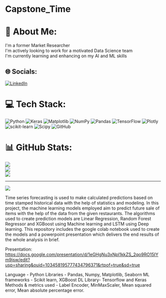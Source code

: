 # Capstone_Time
# 💫 About Me:
I'm a former Market Researcher<br>I'm actively looking to work for a motivated Data Science team<br>I'm currently learning and enhancing on my AI and ML skills 


## 🌐 Socials:
[![LinkedIn](https://img.shields.io/badge/LinkedIn-%230077B5.svg?logo=linkedin&logoColor=white)](https://linkedin.com/in/www.linkedin.com/in/sonali-kohli-ds) 

# 💻 Tech Stack:
![Python](https://img.shields.io/badge/python-3670A0?style=for-the-badge&logo=python&logoColor=ffdd54) ![Keras](https://img.shields.io/badge/Keras-%23D00000.svg?style=for-the-badge&logo=Keras&logoColor=white) ![Matplotlib](https://img.shields.io/badge/Matplotlib-%23ffffff.svg?style=for-the-badge&logo=Matplotlib&logoColor=black) ![NumPy](https://img.shields.io/badge/numpy-%23013243.svg?style=for-the-badge&logo=numpy&logoColor=white) ![Pandas](https://img.shields.io/badge/pandas-%23150458.svg?style=for-the-badge&logo=pandas&logoColor=white) ![TensorFlow](https://img.shields.io/badge/TensorFlow-%23FF6F00.svg?style=for-the-badge&logo=TensorFlow&logoColor=white) ![Plotly](https://img.shields.io/badge/Plotly-%233F4F75.svg?style=for-the-badge&logo=plotly&logoColor=white) ![scikit-learn](https://img.shields.io/badge/scikit--learn-%23F7931E.svg?style=for-the-badge&logo=scikit-learn&logoColor=white) ![Scipy](https://img.shields.io/badge/SciPy-%230C55A5.svg?style=for-the-badge&logo=scipy&logoColor=%white) ![GitHub](https://img.shields.io/badge/github-%23121011.svg?style=for-the-badge&logo=github&logoColor=white)
# 📊 GitHub Stats:
![](https://github-readme-stats.vercel.app/api?username=Sonali-Kohli&theme=dark&hide_border=false&include_all_commits=false&count_private=false)<br/>
![](https://github-readme-streak-stats.herokuapp.com/?user=Sonali-Kohli&theme=dark&hide_border=false)<br/>
![](https://github-readme-stats.vercel.app/api/top-langs/?username=Sonali-Kohli&theme=dark&hide_border=false&include_all_commits=false&count_private=false&layout=compact)

---
[![](https://visitcount.itsvg.in/api?id=Sonali-Kohli&icon=0&color=0)](https://visitcount.itsvg.in)

<!-- Proudly created with GPRM ( https://gprm.itsvg.in ) -->

Time series forecasting is used to make calculated predictions based on time stamped historical data with the help of statistics and modeling. In this project, the machine learning models employed aim to predict future sale of items with the help of the data from the given restaurants. 
The algorithms used to create prediction models are Linear Regression, Random Forest Regressor and XGBoost using Machine learning and LSTM using Deep learning.
This repository includes the google colab notebook used to create the models and a powerpoint presentation which delivers the end results of the whole analysis in brief.

Presentation: https://docs.google.com/presentation/d/1eGHgNu3xNpl1kkZS_2qo9RO15IYm9jsw/edit?usp=sharing&ouid=103458195777434796371&rtpof=true&sd=true

Language - Python 
Libraries - Pandas, Numpy, Matplotlib, Seaborn 
ML frameworks - Scikit learn, XGBoost 
DL Library- Tensorflow and Keras
Methods & metrics used - Label Encoder, MinMaxScaler, Mean squared error, Mean absolute percentage error.  
